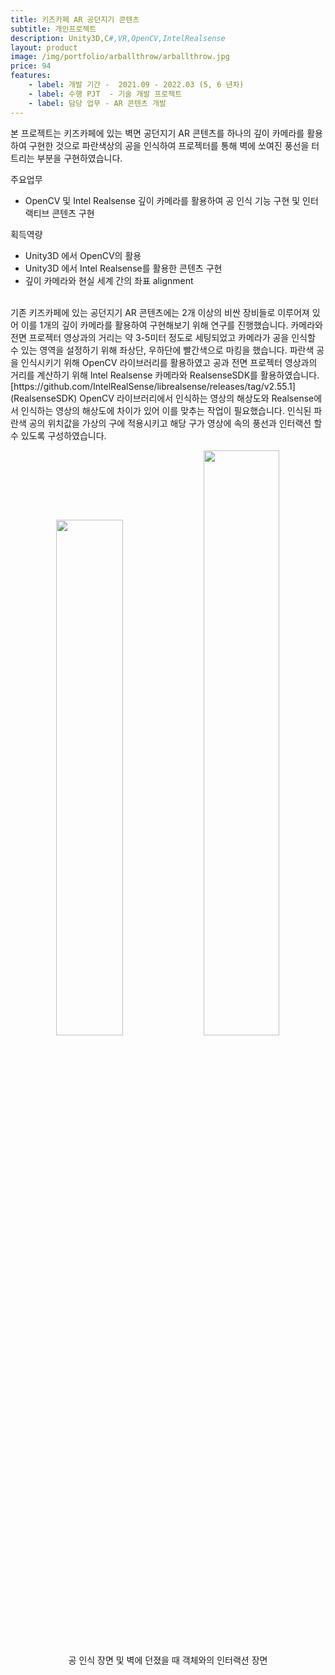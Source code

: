 ```yaml
---
title: 키즈카페 AR 공던지기 콘텐츠
subtitle: 개인프로젝트
description: Unity3D,C#,VR,OpenCV,IntelRealsense
layout: product
image: /img/portfolio/arballthrow/arballthrow.jpg
price: 94
features:
    - label: 개발 기간 -  2021.09 - 2022.03 (5, 6 년차)
    - label: 수행 PJT  - 기술 개발 프로젝트    
    - label: 담당 업무 - AR 콘텐츠 개발  
---
```


본 프로젝트는 키즈카페에 있는 벽면 공던지기 AR 콘텐츠를 하나의 깊이 카메라를 활용하여 구현한 것으로 파란색상의 공을 인식하여 프로젝터를 통해 벽에 쏘여진 풍선을 터트리는 부분을 구현하였습니다.  

주요업무  
- OpenCV 및 Intel Realsense 깊이 카메라를 활용하여 공 인식 기능 구현 및 인터랙티브 콘텐츠 구현  
 
  
획득역량  
- Unity3D 에서 OpenCV의 활용  
- Unity3D 에서 Intel Realsense를 활용한 콘텐츠 구현  
- 깊이 카메라와 현실 세계 간의 좌표 alignment    

<br/>
기존 키즈카페에 있는 공던지기 AR 콘텐츠에는 2개 이상의 비싼 장비들로 이루어져 있어 이를 1개의 깊이 카메라를 활용하여 구현해보기 위해 연구를 진행했습니다. 카메라와 전면 프로젝터 영상과의 거리는 약 3-5미터 정도로 세팅되었고 카메라가 공을 인식할 수 있는 영역을 설정하기 위해 좌상단, 우하단에 빨간색으로 마킹을 했습니다. 파란색 공을 인식시키기 위해 OpenCV 라이브러리를 활용하였고 공과 전면 프로젝터 영상과의 거리를 계산하기 위해 Intel Realsense 카메라와 RealsenseSDK를 활용하였습니다.[https://github.com/IntelRealSense/librealsense/releases/tag/v2.55.1](RealsenseSDK) OpenCV 라이브러리에서 인식하는 영상의 해상도와 Realsense에서 인식하는 영상의 해상도에 차이가 있어 이를 맞추는 작업이 필요했습니다. 인식된 파란색 공의 위치값을 가상의 구에 적용시키고 해당 구가 영상에 속의 풍선과 인터랙션 할 수 있도록 구성하였습니다.
   
  
<p align="center">
<img src="/img/portfolio/arballthrow/arballthrow01.gif" width="46%">
<img src="/img/portfolio/arballthrow/arballthrow02.gif" width="49%">
<figcaption align="center">공 인식 장면 및 벽에 던졌을 때 객체와의 인터랙션 장면</figcaption>
</p>
<br/>
 


